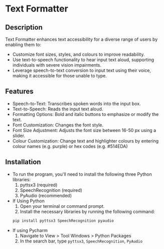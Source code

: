 # Text Formatter

## Description
Text Formatter enhances text accessibility for a diverse range of users by enabling them to:
* Customize font sizes, styles, and colours to improve readability.
* Use text-to-speech functionality to hear input text aloud, supporting individuals with severe vision impairments.
* Leverage speech-to-text conversion to input text using their voice, making it accessible for those unable to type.

## Features
* Speech-to-Text: Transcribes spoken words into the input box.
* Text-to-Speech: Reads the input text aloud.
* Formatting Options: Bold and italic buttons to emphasize or modify the text.
* Font Customization: Changes the font style.
* Font Size Adjustment: Adjusts the font size between 16-50 px using a slider.
* Colour Customization: Change text and highlighter colours by entering colour names (e.g. purple) or hex codes (e.g. #514EDA)

## Installation
* To run the program, you'll need to install the following three Python libraries:
  1. pyttsx3 (required)
  2. SpeechRecognition (required)
  3. PyAudio (recommended)
* If Using Python
  1. Open your terminal or command prompt.
  2. Install the necessary libraries by running the following command:
  ```python
  pip install pyttsx3 SpeechRecognition pyaudio
  ```
* If using Pycharm
  1. Navigate to View > Tool Windows > Python Packages
  2. In the search bar, type <code>pyttsx3</code>, <code>SpeechRecognition</code>, <code>PyAudio</code>


